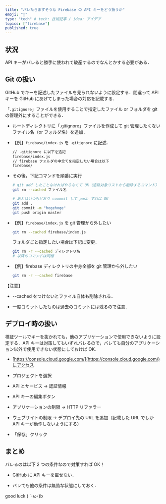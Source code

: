 ```yaml
---
title: "バレたらまずそうな Firebase の API キーをどう扱うか"
emoji: "👾"
type: "tech" # tech: 技術記事 / idea: アイデア
topics: ["firebase"]
published: true
---
```


## 状況

API キーがバレると勝手に使われて破産するのでなんとかする必要がある．

## Git の扱い

GitHub でキーを記述したファイルを見られないように設定する．間違って API キーを GitHub にあげてしまった場合の対応を記載する．

「`.gitignore`」ファイルを使用することで指定したファイル or フォルダを git の管理外にすることができる．

- ルートディレクトリに「.gitignore」ファイルを作成して git 管理したくないファイル名（or フォルダ名）を追加．

- 【例】`firebase/index.js` を `.gitignore` に記述．

  ```txt
  // .gitignore に以下を追記
  firebase/index.js
  // firebase フォルダの中全てを指定したい場合は以下
  firebase/
  ```

- その後，下記コマンドを順番に実行

  ```bash
  # git add したことなければやらなくて OK（追跡対象リストから削除するコマンド）
  git rm --cached ファイル名

  # あとはいつもどおり coommit して push すれば OK
  git add .
  git commit -m "hogehoge"
  git push origin master
  ```

- 【例】`firebase/index.js` を git 管理から外したい

  ```bash
  git rm --cached firebase/index.js
  ```

  フォルダごと指定したい場合は下記に変更．

  ```bash
  git rm -r --cached ディレクトリ名
  # 以降のコマンドは同様
  ```

- 【例】firebase ディレクトリの中身全部を git 管理から外したい

  ```bash
  git rm -r --cached firebase
  ```

【注意】

- --cached をつけないとファイル自体も削除される．

- 一度コミットしたものは過去のコミットには残るので注意．

## デプロイ時の扱い

検証ツールでキーを抜かれても，他のアプリケーションで使用できないように設定する．API キーは対策してもいずれバレるので，バレても自分のアプリケーション以外で使用できない状態にしておけば OK．

- [https://console.cloud.google.com/](https://console.cloud.google.com/)にアクセス

- プロジェクトを選択

- API とサービス -> 認証情報

- API キーの編集ボタン

- アプリケーションの制限 -> HTTP リファラー

- ウェブサイトの制限 -> デプロイ先の URL を追加（記載した URL でしか API キーが動作しないようにする）

- 「保存」クリック

## まとめ

バレるのは以下 2 つの条件なので対策すれば OK！

- GitHub に API キーを載せない．

- バレても他の条件は無効な状態にしておく．

good luck ( `･ω･)b
